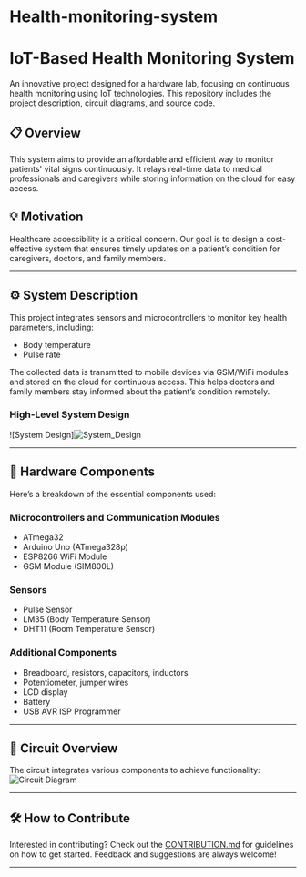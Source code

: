 # Health-monitoring-system
# IoT-Based Health Monitoring System

An innovative project designed for a hardware lab, focusing on continuous health monitoring using IoT technologies. This repository includes the project description, circuit diagrams, and source code.

## 📋 Overview

This system aims to provide an affordable and efficient way to monitor patients' vital signs continuously. It relays real-time data to medical professionals and caregivers while storing information on the cloud for easy access.


## 💡 Motivation

Healthcare accessibility is a critical concern. Our goal is to design a cost-effective system that ensures timely updates on a patient’s condition for caregivers, doctors, and family members.

---

## ⚙️ System Description

This project integrates sensors and microcontrollers to monitor key health parameters, including:

- Body temperature
- Pulse rate

The collected data is transmitted to mobile devices via GSM/WiFi modules and stored on the cloud for continuous access. This helps doctors and family members stay informed about the patient’s condition remotely.

### High-Level System Design
![System Design]![System_Design](https://github.com/user-attachments/assets/466a5723-42c2-4a06-aab7-d6670dcdbdc5)



---

## 🔧 Hardware Components

Here’s a breakdown of the essential components used:

### Microcontrollers and Communication Modules
- ATmega32
- Arduino Uno (ATmega328p)
- ESP8266 WiFi Module
- GSM Module (SIM800L)

### Sensors
- Pulse Sensor
- LM35 (Body Temperature Sensor)
- DHT11 (Room Temperature Sensor)

### Additional Components
- Breadboard, resistors, capacitors, inductors
- Potentiometer, jumper wires
- LCD display
- Battery
- USB AVR ISP Programmer

---

## 🔌 Circuit Overview

The circuit integrates various components to achieve functionality:
![Circuit Diagram](./Image/Circuit_Diagram.png)

---

## 🛠️ How to Contribute

Interested in contributing? Check out the [CONTRIBUTION.md](./CONTRIBUTION.md) for guidelines on how to get started. Feedback and suggestions are always welcome!

---



